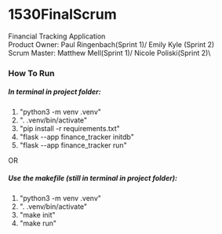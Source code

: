# 1530FinalScrum

Financial Tracking Application\
Product Owner: Paul Ringenbach(Sprint 1)/ Emily Kyle (Sprint 2)\
Scrum Master: Matthew Mell(Sprint 1)/ Nicole Poliski(Sprint 2)\


### How To Run
##### In terminal in project folder:
1. "python3 -m venv .venv"
2. ". .venv/bin/activate"
3. "pip install -r requirements.txt"
4. "flask --app finance_tracker initdb"
5. "flask --app finance_tracker run"

OR 

##### Use the makefile (still in terminal in project folder): 
1. "python3 -m venv .venv"
2. ". .venv/bin/activate"
2. "make init"
3. "make run"
